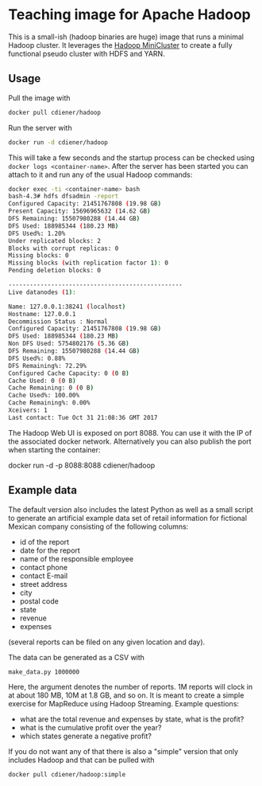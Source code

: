 # Teaching image for Apache Hadoop

This is a small-ish (hadoop binaries are huge) image that runs a minimal
Hadoop cluster. It leverages the [Hadoop MiniCluster](http://hadoop.apache.org/docs/r2.8.2/hadoop-project-dist/hadoop-common/CLIMiniCluster.html)
to create a fully functional pseudo cluster with HDFS and YARN.

## Usage

Pull the image with

```bash
docker pull cdiener/hadoop
```

Run the server with

```bash
docker run -d cdiener/hadoop
```

This will take a few seconds and the startup process can be checked using
`docker logs <container-name>`.
After the server has been started you can attach to it and run any of the usual
Hadoop commands:

```bash
docker exec -ti <container-name> bash
bash-4.3# hdfs dfsadmin -report
Configured Capacity: 21451767808 (19.98 GB)
Present Capacity: 15696965632 (14.62 GB)
DFS Remaining: 15507980288 (14.44 GB)
DFS Used: 188985344 (180.23 MB)
DFS Used%: 1.20%
Under replicated blocks: 2
Blocks with corrupt replicas: 0
Missing blocks: 0
Missing blocks (with replication factor 1): 0
Pending deletion blocks: 0

-------------------------------------------------
Live datanodes (1):

Name: 127.0.0.1:38241 (localhost)
Hostname: 127.0.0.1
Decommission Status : Normal
Configured Capacity: 21451767808 (19.98 GB)
DFS Used: 188985344 (180.23 MB)
Non DFS Used: 5754802176 (5.36 GB)
DFS Remaining: 15507980288 (14.44 GB)
DFS Used%: 0.88%
DFS Remaining%: 72.29%
Configured Cache Capacity: 0 (0 B)
Cache Used: 0 (0 B)
Cache Remaining: 0 (0 B)
Cache Used%: 100.00%
Cache Remaining%: 0.00%
Xceivers: 1
Last contact: Tue Oct 31 21:08:36 GMT 2017
```

The Hadoop Web UI is exposed on port 8088. You can use it with the IP of the
associated docker network. Alternatively you can also publish the port when
starting the container:

docker run -d -p 8088:8088 cdiener/hadoop

## Example data

The default version also includes the latest Python as well as a small script
to generate an artificial example data set of retail information for fictional
Mexican company consisting of the following columns:

- id of the report
- date for the report
- name of the responsible employee
- contact phone
- contact E-mail
- street address
- city
- postal code
- state
- revenue
- expenses

(several reports can be filed on any given location and day).

The data can be generated as a CSV with

```bash
make_data.py 1000000
```

Here, the argument denotes the number of reports. 1M reports will clock in at
about 180 MB, 10M at 1.8 GB, and so on. It is meant to create a simple exercise
for MapReduce using Hadoop Streaming. Example questions:

- what are the total revenue and expenses by state, what is the profit?
- what is the cumulative profit over the year?
- which states generate a negative profit?

If you do not want any of that there is also a "simple" version that only
includes Hadoop and that can be pulled with

```bash
docker pull cdiener/hadoop:simple
```

